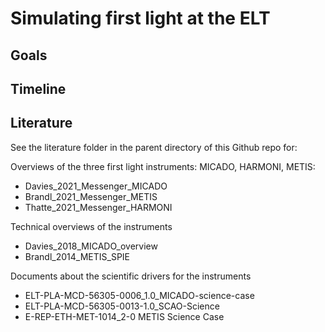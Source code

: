 # Simulating first light at the ELT

## Goals

## Timeline

## Literature
See the literature folder in the parent directory of this Github repo for:

Overviews of the three first light instruments: MICADO, HARMONI, METIS:

- Davies_2021_Messenger_MICADO
- Brandl_2021_Messenger_METIS
- Thatte_2021_Messenger_HARMONI 
  
Technical overviews of the instruments

- Davies_2018_MICADO_overview
- Brandl_2014_METIS_SPIE

Documents about the scientific drivers for the instruments

- ELT-PLA-MCD-56305-0006_1.0_MICADO-science-case
- ELT-PLA-MCD-56305-0013-1.0_SCAO-Science
- E-REP-ETH-MET-1014_2-0 METIS Science Case